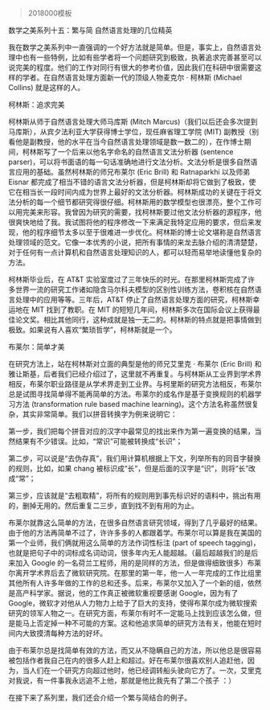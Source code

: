 # 
> 2018000模板





数学之美系列十五：繁与简 自然语言处理的几位精英

我在数学之美系列中一直强调的一个好方法就是简单。但是，事实上，自然语言处理中也有一些特例，比如有些学者将一个问题研究到极致，执著追求完善甚至可以说完美的程度。他们的工作对同行有很大的参考价值，因此我们在科研中很需要这样的学者。在自然语言处理方面新一代的顶级人物麦克尔 · 柯林斯 (Michael Collins) 就是这样的人。





柯林斯：追求完美



柯林斯从师于自然语言处理大师马库斯 (Mitch Marcus)（我们以后还会多次提到马库斯），从宾夕法利亚大学获得博士学位，现任麻省理工学院 (MIT) 副教授（别看他是副教授，他的水平在当今自然语言处理领域是数一数二的），在作博士期间，柯林斯写了一个后来以他名字命名的自然语言文法分析器 (sentence parser)，可以将书面语的每一句话准确地进行文法分析。文法分析是很多自然语言应用的基础。虽然柯林斯的师兄布莱尔 (Eric Brill) 和 Ratnaparkhi 以及师弟 Eisnar 都完成了相当不错的语言文法分析器，但是柯林斯却将它做到了极致，使它在相当长一段时间内成为世界上最好的文法分析器。柯林斯成功的关键在于将文法分析的每一个细节都研究得很仔细。柯林斯用的数学模型也很漂亮，整个工作可以用完美来形容。我曾因为研究的需要，找柯林斯要过他文法分析器的源程序，他很爽快地给了我。我试图将他的程序修改一下来满足我特定应用的要求，但后来发现，他的程序细节太多以至于很难进一步优化。柯林斯的博士论文堪称是自然语言处理领域的范文。它像一本优秀的小说，把所有事情的来龙去脉介绍的清清楚楚，对于任何有一点计算机和自然语言处理知识的人，都可以轻而易举地读懂他复杂的方法。



柯林斯毕业后，在 AT&T 实验室度过了三年快乐的时光。在那里柯林斯完成了许多世界一流的研究工作诸如隐含马尔科夫模型的区别性训练方法，卷积核在自然语言处理中的应用等等。三年后，AT&T 停止了自然语言处理方面的研究，柯林斯幸运地在 MIT 找到了教职。在 MIT 的短短几年间，柯林斯多次在国际会议上获得最佳论文奖。相比其他同行，这种成就是独一无二的。柯林斯的特点就是把事情做到极致。如果说有人喜欢“繁琐哲学”，柯林斯就是一个。





布莱尔：简单才美



在研究方法上，站在柯林斯对立面的典型是他的师兄艾里克 · 布莱尔 (Eric Brill) 和雅让斯基，后者我们已经介绍过了，这里就不再重复。与柯林斯从工业界到学术界相反，布莱尔职业路径是从学术界走到工业界。与柯里斯的研究方法相反，布莱尔总是试图寻找简单得不能再简单的方法。布莱尔的成名作是基于变换规则的机器学习方法 (transformation rule based machine learning)。这个方法名称虽然很复杂，其实非常简单。我们以拼音转换字为例来说明它：



第一步，我们把每个拼音对应的汉字中最常见的找出来作为第一遍变换的结果，当然结果有不少错误。比如，“常识”可能被转换成“长识”；



第二步，可以说是“去伪存真”，我们用计算机根据上下文，列举所有的同音字替换的规则，比如，如果 chang 被标识成“长”，但是后面的汉字是“识”，则将“长”改成“常”；



第三步，应该就是“去粗取精”，将所有的规则用到事先标识好的语料中，挑出有用的，删掉无用的。然后重复二三步，直到找不到有用的为止。



布莱尔就靠这么简单的方法，在很多自然语言研究领域，得到了几乎最好的结果。由于他的方法再简单不过了，许许多多的人都跟着学。布莱尔可以算是我在美国的第一个业师，我们俩就用这么简单的方法作词性标注 (part of speech tagging)，也就是把句子中的词标成名词动词，很多年内无人能超越。（最后超越我们的是后来加入 Google 的一名荷兰工程师，用的是同样的方法，但是做得细致很多）布莱尔离开学术界后去了微软研究院。在那里的第一年，他一人一年完成的工作比组里其他所有人许多年做的工作的总和还多。后来，布莱尔又加入了一个新的组，依然是高产科学家。据说，他的工作真正被微软重视要感谢 Google，因为有了 Google，微软才对他从人力物力上给于了巨大的支持，使得布莱尔成为微软搜索研究的领军人物之一。在研究方面，布莱尔有时不一定能马上找到应该怎么做，但是能马上否定掉一种不可能的方案。这和他追求简单的研究方法有关，他能在短时间内大致摸清每种方法的好坏。



由于布莱尔总是找简单有效的方法，而又从不隐瞒自己的方法，所以他总是很容易被包括作者我自己在内的很多人赶上和超过。好在布莱尔很喜欢别人追赶他，因为，当人们在一个研究方向超过他时，他已经调转船头驶向它方了。一次，艾里克对我说，有一件事我永远追不上他，那就是他比我先有了第二个孩子 ：）



在接下来了系列里，我们还会介绍一个繁与简结合的例子。





